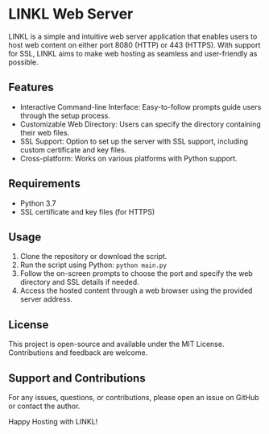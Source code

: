 # LINKL Web Server

LINKL is a simple and intuitive web server application that enables users to host web content on either port 8080 (HTTP) or 443 (HTTPS). With support for SSL, LINKL aims to make web hosting as seamless and user-friendly as possible.

## Features

- Interactive Command-line Interface: Easy-to-follow prompts guide users through the setup process.
- Customizable Web Directory: Users can specify the directory containing their web files.
- SSL Support: Option to set up the server with SSL support, including custom certificate and key files.
- Cross-platform: Works on various platforms with Python support.

## Requirements

- Python 3.7
- SSL certificate and key files (for HTTPS)

## Usage

1. Clone the repository or download the script.
2. Run the script using Python: `python main.py`
3. Follow the on-screen prompts to choose the port and specify the web directory and SSL details if needed.
4. Access the hosted content through a web browser using the provided server address.

## License

This project is open-source and available under the MIT License. Contributions and feedback are welcome.

## Support and Contributions

For any issues, questions, or contributions, please open an issue on GitHub or contact the author.

Happy Hosting with LINKL!
